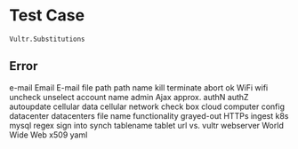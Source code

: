 # Test Case

    Vultr.Substitutions

## Error

e-mail
Email
E-mail
file path
path name
kill
terminate
abort
ok
WiFi
wifi
uncheck
unselect
account name
admin
Ajax
approx.
authN
authZ
autoupdate
cellular data
cellular network
check box
cloud computer
config
datacenter
datacenters
file name
functionality
grayed-out
HTTPs
ingest
k8s
mysql
regex
sign into
synch
tablename
tablet
url
vs.
vultr
webserver
World Wide Web
x509
yaml
